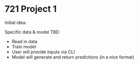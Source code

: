 # 721 Project 1

Initial idea:

Specific data & model TBD

- Read in data 
- Train model 
- User will provide inputs via CLI 
- Model will generate and return predictions (in a nice format)
